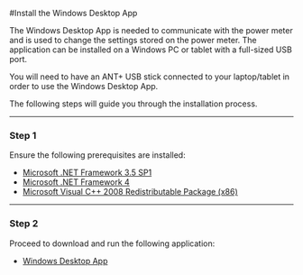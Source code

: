 #Install the Windows Desktop App

The Windows Desktop App is needed to communicate with the power meter and is used to change the settings stored on the power meter. The application can be installed on a Windows PC or tablet with a full-sized USB port.

You will need to have an ANT+ USB stick connected to your laptop/tablet in order to use the Windows Desktop App.

The following steps will guide you through the installation process.

---

### Step 1
Ensure the following prerequisites are installed:
* [Microsoft .NET Framework 3.5 SP1](http://www.microsoft.com/en-us/download/details.aspx?id=22)
* [Microsoft .NET Framework 4](http://www.microsoft.com/en-us/download/details.aspx?id=17851)
* [Microsoft Visual C++ 2008 Redistributable Package (x86)](http://www.microsoft.com/en-us/download/details.aspx?id=29)

---

### Step 2

Proceed to download and run the following application:
* [Windows Desktop App](http://onegiantleap.blob.core.windows.net/windowsdesktopapp/One%20Giant%20Leap%20Windows%20Desktop%20App.application)
